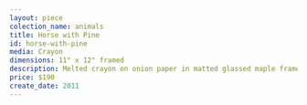 ```yaml
---
layout: piece
colection_name: animals
title: Horse with Pine
id: horse-with-pine
media: Crayon
dimensions: 11" x 12" framed
description: Melted crayon on onion paper in matted glassed maple frame 1" in depth.
price: $190
create_date: 2011
---
```

